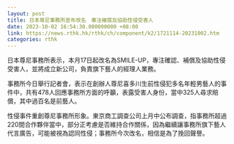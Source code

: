```yaml
---
layout: post
title: 日本尊尼事務所宣布改名　專注補償及協助性侵受害人
date: 2023-10-02 16:54:30.000000000 +08:00
link: https://news.rthk.hk/rthk/ch/component/k2/1721114-20231002.htm
categories: rthk
---
```


日本尊尼事務所表示，本月17日起改名為SMILE-UP，專注確認、補償及協助性侵受害人，並將成立新公司，負責旗下藝人的經理人業務。

事務所今日舉行記者會，表示在創辦人尊尼喜多川生前性侵犯多名年輕男藝人的事件中，共有478人回應事務所方面的呼籲，表露受害人身份，當中325人尋求賠償，其中過百名是前藝人。

性侵事件重創尊尼事務所形象。東京商工調查公司上月中公布調查，指事務所超過220間合作夥伴當中，部分正考慮是否維持合作關係，因為繼續讓事務所旗下藝人代言廣告，可能被視為認同性侵；事務所今次改名，相信是為了挽回聲譽。

